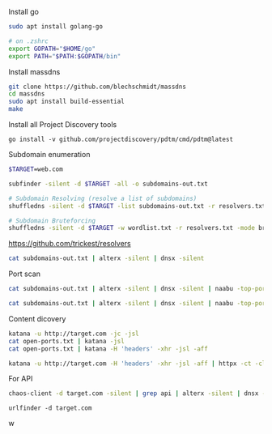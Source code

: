 
Install go

```sh
sudo apt install golang-go

# on .zshrc
export GOPATH="$HOME/go"
export PATH="$PATH:$GOPATH/bin"
```

Install massdns

```sh
git clone https://github.com/blechschmidt/massdns
cd massdns
sudo apt install build-essential
make
```

Install all Project Discovery tools

```
go install -v github.com/projectdiscovery/pdtm/cmd/pdtm@latest
```

Subdomain enumeration

```sh
$TARGET=web.com

subfinder -silent -d $TARGET -all -o subdomains-out.txt

# Subdomain Resolving (resolve a list of subdomains)
shuffledns -silent -d $TARGET -list subdomains-out.txt -r resolvers.txt -mode resolve

# Subdomain Bruteforcing
shuffledns -silent -d $TARGET -w wordlist.txt -r resolvers.txt -mode bruteforce
```

https://github.com/trickest/resolvers

```sh
cat subdomains-out.txt | alterx -silent | dnsx -silent
```

Port scan

```sh
cat subdomains-out.txt | alterx -silent | dnsx -silent | naabu -top-ports 100 -ep 22 -o open-ports.txt
```


```sh
cat subdomains-out.txt | alterx -silent | dnsx -silent | naabu -top-ports 100 -ep 22 | httpx-pd -title -sc -cl -fr -location -o httpx.txt
```

Content dicovery

```sh
katana -u http://target.com -jc -jsl
cat open-ports.txt | katana -jsl
cat open-ports.txt | katana -H 'headers' -xhr -jsl -aff

katana -u http://target.com -H 'headers' -xhr -jsl -aff | httpx -ct -cl -sc
```

For API

```sh
chaos-client -d target.com -silent | grep api | alterx -silent | dnsx -silent | naabu -p 443,8443 -silent | tee -a recon.txt
```

```
urlfinder -d target.com
```

w